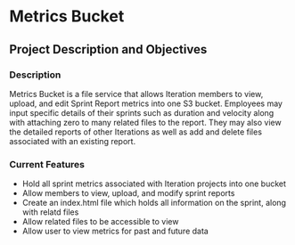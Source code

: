 # Metrics Bucket
## Project Description and Objectives

### Description
Metrics Bucket is a file service that allows Iteration members to view, upload, and edit Sprint Report metrics into one S3 bucket. Employees may input specific details of their sprints such as duration and velocity along with attaching zero to many related files to the report. They may also view the detailed reports of other Iterations as well as add and delete files associated with an existing report.

### Current Features
 - Hold all sprint metrics associated with Iteration projects into one bucket
 - Allow members to view, upload, and modify sprint reports
 - Create an index.html file which holds all information on the sprint, along with relatd files
 - Allow related files to be accessible to view
 - Allow user to view metrics for past and future data
